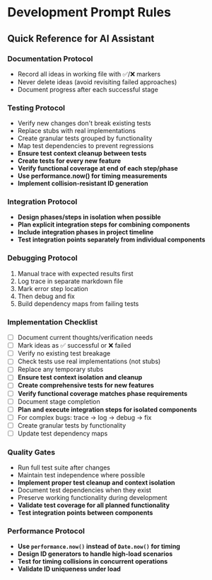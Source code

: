 # Development Prompt Rules

## Quick Reference for AI Assistant

### Documentation Protocol
- Record all ideas in working file with ✅/❌ markers
- Never delete ideas (avoid revisiting failed approaches)
- Document progress after each successful stage

### Testing Protocol
- Verify new changes don't break existing tests
- Replace stubs with real implementations
- Create granular tests grouped by functionality
- Map test dependencies to prevent regressions
- **Ensure test context cleanup between tests**
- **Create tests for every new feature**
- **Verify functional coverage at end of each step/phase**
- **Use performance.now() for timing measurements**
- **Implement collision-resistant ID generation**

### Integration Protocol
- **Design phases/steps in isolation when possible**
- **Plan explicit integration steps for combining components**
- **Include integration phases in project timeline**
- **Test integration points separately from individual components**

### Debugging Protocol
1. Manual trace with expected results first
2. Log trace in separate markdown file
3. Mark error step location
4. Then debug and fix
5. Build dependency maps from failing tests

### Implementation Checklist
- [ ] Document current thoughts/verification needs
- [ ] Mark ideas as ✅ successful or ❌ failed
- [ ] Verify no existing test breakage
- [ ] Check tests use real implementations (not stubs)
- [ ] Replace any temporary stubs
- [ ] **Ensure test context isolation and cleanup**
- [ ] **Create comprehensive tests for new features**
- [ ] **Verify functional coverage matches phase requirements**
- [ ] Document stage completion
- [ ] **Plan and execute integration steps for isolated components**
- [ ] For complex bugs: trace → log → debug → fix
- [ ] Create granular tests by functionality
- [ ] Update test dependency maps

### Quality Gates
- Run full test suite after changes
- Maintain test independence where possible
- **Implement proper test cleanup and context isolation**
- Document test dependencies when they exist
- Preserve working functionality during development
- **Validate test coverage for all planned functionality**
- **Test integration points between components**

### Performance Protocol
- **Use `performance.now()` instead of `Date.now()` for timing**
- **Design ID generators to handle high-load scenarios**
- **Test for timing collisions in concurrent operations**
- **Validate ID uniqueness under load**
